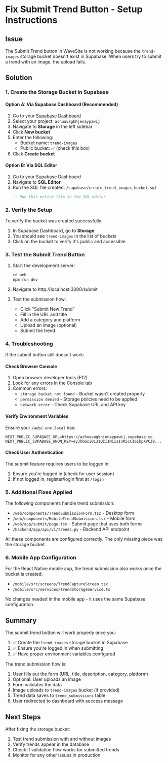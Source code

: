 # Fix Submit Trend Button - Setup Instructions

## Issue
The Submit Trend button in WaveSite is not working because the `trend-images` storage bucket doesn't exist in Supabase. When users try to submit a trend with an image, the upload fails.

## Solution

### 1. Create the Storage Bucket in Supabase

#### Option A: Via Supabase Dashboard (Recommended)
1. Go to your [Supabase Dashboard](https://app.supabase.com)
2. Select your project: `achuavagkhjenaypawij`
3. Navigate to **Storage** in the left sidebar
4. Click **New bucket**
5. Enter the following:
   - Bucket name: `trend-images`
   - Public bucket: ✅ (check this box)
6. Click **Create bucket**

#### Option B: Via SQL Editor
1. Go to your Supabase Dashboard
2. Navigate to **SQL Editor**
3. Run the SQL file created: `/supabase/create_trend_images_bucket.sql`
   ```sql
   -- Run this entire file in the SQL editor
   ```

### 2. Verify the Setup

To verify the bucket was created successfully:

1. In Supabase Dashboard, go to **Storage**
2. You should see `trend-images` in the list of buckets
3. Click on the bucket to verify it's public and accessible

### 3. Test the Submit Trend Button

1. Start the development server:
   ```bash
   cd web
   npm run dev
   ```

2. Navigate to http://localhost:3000/submit

3. Test the submission flow:
   - Click "Submit New Trend"
   - Fill in the URL and title
   - Add a category and platform
   - Upload an image (optional)
   - Submit the trend

### 4. Troubleshooting

If the submit button still doesn't work:

#### Check Browser Console
1. Open browser developer tools (F12)
2. Look for any errors in the Console tab
3. Common errors:
   - `storage bucket not found` - Bucket wasn't created properly
   - `permission denied` - Storage policies need to be applied
   - `network error` - Check Supabase URL and API key

#### Verify Environment Variables
Ensure your `/web/.env.local` has:
```
NEXT_PUBLIC_SUPABASE_URL=https://achuavagkhjenaypawij.supabase.co
NEXT_PUBLIC_SUPABASE_ANON_KEY=eyJhbGciOiJIUzI1NiIsInR5cCI6IkpXVCJ9...
```

#### Check User Authentication
The submit feature requires users to be logged in:
1. Ensure you're logged in (check for user session)
2. If not logged in, register/login first at `/login`

### 5. Additional Fixes Applied

The following components handle trend submission:
- `/web/components/TrendSubmissionForm.tsx` - Desktop form
- `/web/components/MobileTrendSubmission.tsx` - Mobile form
- `/web/app/submit/page.tsx` - Submit page that uses both forms
- `/backend/app/api/v1/trends.py` - Backend API endpoint

All these components are configured correctly. The only missing piece was the storage bucket.

### 6. Mobile App Configuration

For the React Native mobile app, the trend submission also works once the bucket is created:
- `/mobile/src/screens/TrendCaptureScreen.tsx`
- `/mobile/src/services/TrendStorageService.ts`

No changes needed in the mobile app - it uses the same Supabase configuration.

## Summary

The submit trend button will work properly once you:
1. ✅ Create the `trend-images` storage bucket in Supabase
2. ✅ Ensure you're logged in when submitting
3. ✅ Have proper environment variables configured

The trend submission flow is:
1. User fills out the form (URL, title, description, category, platform)
2. Optional: User uploads an image
3. Form validates the data
4. Image uploads to `trend-images` bucket (if provided)
5. Trend data saves to `trend_submissions` table
6. User redirected to dashboard with success message

## Next Steps

After fixing the storage bucket:
1. Test trend submission with and without images
2. Verify trends appear in the database
3. Check if validation flow works for submitted trends
4. Monitor for any other issues in production